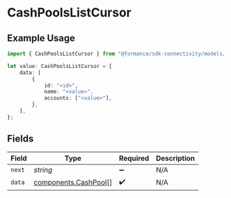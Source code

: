 # CashPoolsListCursor

## Example Usage

```typescript
import { CashPoolsListCursor } from "@formance/sdk-connectivity/models/operations";

let value: CashPoolsListCursor = {
    data: [
        {
            id: "<id>",
            name: "<value>",
            accounts: ["<value>"],
        },
    ],
};
```

## Fields

| Field                                                        | Type                                                         | Required                                                     | Description                                                  |
| ------------------------------------------------------------ | ------------------------------------------------------------ | ------------------------------------------------------------ | ------------------------------------------------------------ |
| `next`                                                       | *string*                                                     | :heavy_minus_sign:                                           | N/A                                                          |
| `data`                                                       | [components.CashPool](../../models/components/cashpool.md)[] | :heavy_check_mark:                                           | N/A                                                          |